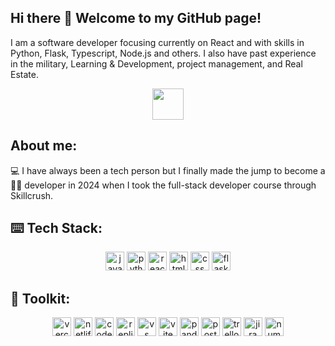 ## Hi there 👋 Welcome to my GitHub page!
<!--
[![Typing SVG](https://readme-typing-svg.demolab.com?font=Fira+Code&duration=2000&pause=1000&width=435&lines=Front+end...;Back+end...;Full+Stack+Developer)](https://git.io/typing-svg)
-->
I am a software developer focusing currently on React and with skills in Python, Flask, Typescript, Node.js and others.
I also have past experience in the military, Learning & Development, project management, and Real Estate.

<p align="center">
  <a href="https://www.linkedin.com/in/bryanhoyem" target="blank"><img src="https://github.com/user-attachments/assets/3c11c1f6-ee23-40ec-840c-8754e5d041e0" height=50 /></a>
<!--   <a href="https://discord.com/channels/@bhoyem" target="blank"><img src="https://github.com/user-attachments/assets/9f8dfe59-6c76-474a-b368-dfc174bd7ad2" height=50 /></a> -->

</p>

## About me:

💻 I have always been a tech person but I finally made the jump to become a <br>
👨‍💻 developer in 2024 when I took the full-stack developer course through Skillcrush.

## ⌨️ Tech Stack:
<p align="center">
  <a href="#---"><img src="https://img.shields.io/badge/JavaScript-323330?style=for-the-badge&logo=javascript&logoColor=F7DF1E" height=30 alt="javascript" /></a>
  <a href="#---"><img src="https://img.shields.io/badge/Python-FFD43B?style=for-the-badge&logo=python&logoColor=blue" height=30 alt="python programming language" /></a>
  <a href="#---"><img src="https://img.shields.io/badge/React-20232A?style=for-the-badge&logo=react&logoColor=61DAFB" height = 30 alt="react.js" /></a>
  <a href="#---"><img src="https://img.shields.io/badge/HTML5-E34F26?style=for-the-badge&logo=html5&logoColor=white" height = 30 alt="html 5" /></a>
  <a href="#---"><img src="https://img.shields.io/badge/CSS3-1572B6?style=for-the-badge&logo=css3&logoColor=white" height = 30 alt="css" /></a>
  <a href="#---"><img src="https://img.shields.io/badge/Flask-000000?style=for-the-badge&logo=flask&logoColor=white" height = 30 alt="flask"/></a>
</p>

## 🧰 Toolkit:

<p align="center">
<!--  <a href="#---"><img src="https://img.shields.io/badge/GitHub-100000?style=for-the-badge&logo=github&logoColor=white" height=30 alt="github" /></a>
  <a href="#---"><img src="https://img.shields.io/badge/GitHub%20Pages-222222?style=for-the-badge&logo=github%20Pages&logoColor=white" height = 30 alt="github pages" /></a>
  <a href="#---"><img src="https://img.shields.io/badge/GIT-E44C30?style=for-the-badge&logo=git&logoColor=white" height = 30 alt="git" /></a> -->
  <a href="#---"><img src="https://img.shields.io/badge/Vercel-000000?style=for-the-badge&logo=vercel&logoColor=white" height = 30 alt="vercel" /></a>
  <a href="#---"><img src="https://img.shields.io/badge/Netlify-00C7B7?style=for-the-badge&logo=netlify&logoColor=white" height = 30 alt = "netlify" /></a>
  <a href="#---"><img src="https://img.shields.io/badge/Codesandbox-000000?style=for-the-badge&logo=CodeSandbox&logoColor=white" height = 30 alt="code sandbox" /></a>
  <a href="#---"><img src="https://img.shields.io/badge/replit-667881?style=for-the-badge&logo=replit&logoColor=white" height = 30 alt="replit" /></a>
  <a href="#---"><img src="https://img.shields.io/badge/VSCode-0078D4?style=for-the-badge&logo=visual%20studio%20code&logoColor=white" height=30 alt="vs code" /></a>
  <a href="#---"><img src="https://img.shields.io/badge/Vite-B73BFE?style=for-the-badge&logo=vite&logoColor=FFD62E" height=30 alt="vite" /></a>
  <a href="#---"><img src="https://img.shields.io/badge/Pandas-2C2D72?style=for-the-badge&logo=pandas&logoColor=white" height=30 alt="pandas" /></a>
  <a href="#---"><img src="https://img.shields.io/badge/Postman-FF6C37?style=for-the-badge&logo=Postman&logoColor=white" height=30 alt="postman" /></a>
  <a href="#---"><img src="https://img.shields.io/badge/Trello-0052CC?style=for-the-badge&logo=trello&logoColor=white" height=30 alt="trello" /></a>
  <a href="#---"><img src="https://img.shields.io/badge/Jira-0052CC?style=for-the-badge&logo=Jira&logoColor=white" height=30 alt="jira" /></a>
  <a href="#---"><img src="https://img.shields.io/badge/Numpy-777BB4?style=for-the-badge&logo=numpy&logoColor=white" height=30 alt="numpy" /></a>
</p>
<!--
## 📈 GitHub Stats:

<p align="center">
  <a href="https://git.io/streak-stats"><img src="https://github-readme-streak-stats-self-five.vercel.app?user=bhoyem&theme=react&hide_current_streak=true" alt="GitHub Streak" /></a>
</p>
-->
<!--
**bhoyem/bhoyem** is a ✨ _special_ ✨ repository because its `README.md` (this file) appears on your GitHub profile.
-->

